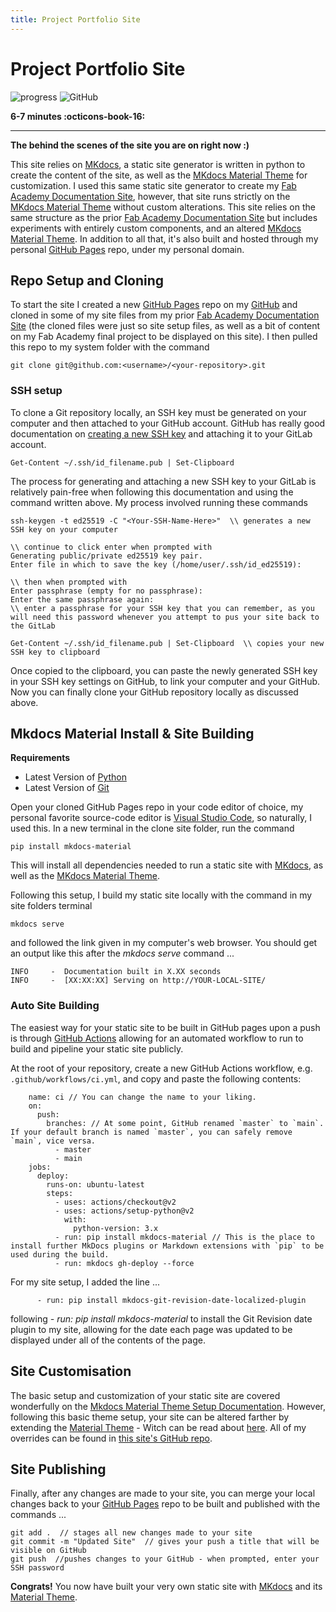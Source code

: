 ```yaml
---
title: Project Portfolio Site
---
```


# Project Portfolio Site

<!-- Compleation Badge

![progress]()

Done - https://img.shields.io/badge/progress-done!-success?style=flat-square
Pending - https://img.shields.io/badge/progress-pending%20compleation-yellow?style=flat-square
Halted - https://img.shields.io/badge/progress-halted-critical?style=flat-square
Constantly Updating - https://img.shields.io/badge/progress-constantly%20updating-informational?style=flat-square
-->

![progress](https://img.shields.io/badge/progress-done!-success?style=flat-square)
![GitHub](https://img.shields.io/github/license/Twarner491/Project-Documentation-Site?color=%234051b5&style=flat-square)

**6-7 minutes :octicons-book-16:**

****

**The behind the scenes of the site you are on right now :)**

This site relies on [MKdocs](https://www.mkdocs.org/), a static site generator is written in python to create the content of the site, as well as the [MKdocs Material Theme](https://squidfunk.github.io/mkdocs-material/) for customization. I used this same static site generator to create my [Fab Academy Documentation Site](http://fabacademy.org/2021/labs/charlotte/students/theodore-warner/), however, that site runs strictly on the [MKdocs Material Theme](https://squidfunk.github.io/mkdocs-material/) without custom alterations. This site relies on the same structure as the prior [Fab Academy Documentation Site](http://fabacademy.org/2021/labs/charlotte/students/theodore-warner/) but includes experiments with entirely custom components, and an altered [MKdocs Material Theme](https://squidfunk.github.io/mkdocs-material/). In addition to all that, it's also built and hosted through my personal [GitHub Pages](https://pages.github.com/) repo, under my personal domain. 

## Repo Setup and Cloning

To start the site I created a new [GitHub Pages](https://pages.github.com/) repo on my [GitHub](https://github.com/Twarner491) and cloned in some of my site files from my prior [Fab Academy Documentation Site](http://fabacademy.org/2021/labs/charlotte/students/theodore-warner/) (the cloned files were just so site setup files, as well as a bit of content on my Fab Academy final project to be displayed on this site). I then pulled this repo to my system folder with the command

```
git clone git@github.com:<username>/<your-repository>.git
```

### SSH setup

To clone a Git repository locally, an SSH key must be generated on your computer and then attached to your GitHub account. GitHub has really good documentation on [creating a new SSH key](https://docs.github.com/en/github/authenticating-to-github/connecting-to-github-with-ssh/generating-a-new-ssh-key-and-adding-it-to-the-ssh-agent) and attaching it to your GitLab account. 

```
Get-Content ~/.ssh/id_filename.pub | Set-Clipboard
```
The process for generating and attaching a new SSH key to your GitLab is relatively pain-free when following this documentation and using the command written above. My process involved running these commands
```
ssh-keygen -t ed25519 -C "<Your-SSH-Name-Here>"  \\ generates a new SSH key on your computer

\\ continue to click enter when prompted with
Generating public/private ed25519 key pair.
Enter file in which to save the key (/home/user/.ssh/id_ed25519):

\\ then when prompted with 
Enter passphrase (empty for no passphrase):
Enter the same passphrase again:
\\ enter a passphrase for your SSH key that you can remember, as you will need this password whenever you attempt to pus your site back to the GitLab

Get-Content ~/.ssh/id_filename.pub | Set-Clipboard  \\ copies your new SSH key to clipboard
```
Once copied to the clipboard, you can paste the newly generated SSH key in your SSH key settings on GitHub, to link your computer and your GitHub. Now you can finally clone your GitHub repository locally as discussed above.

## Mkdocs Material Install & Site Building

**Requirements**

 - Latest Version of [Python](https://www.python.org/downloads/)
 - Latest Version of [Git](https://git-scm.com/downloads)

Open your cloned GitHub Pages repo in your code editor of choice, my personal favorite source-code editor is [Visual Studio Code](https://code.visualstudio.com/), so naturally, I used this. In a new terminal in the clone site folder, run the command

```
pip install mkdocs-material
```
This will install all dependencies needed to run a static site with [MKdocs](https://www.mkdocs.org/), as well as the [MKdocs Material Theme](https://squidfunk.github.io/mkdocs-material/).

Following this setup, I build my static site locally with the command in my site folders terminal

```
mkdocs serve
```

and followed the link given in my computer's web browser. You should get an output like this after the *mkdocs serve* command ...

```
INFO     -  Documentation built in X.XX seconds
INFO     -  [XX:XX:XX] Serving on http://YOUR-LOCAL-SITE/
```

### Auto Site Building

The easiest way for your static site to be built in GitHub pages upon a push is through [GitHub Actions](https://github.com/features/actions) allowing for an automated workflow to run to build and pipeline your static site publicly. 

At the root of your repository, create a new GitHub Actions
workflow, e.g. `.github/workflows/ci.yml`, and copy and paste the following
contents:

```
    name: ci // You can change the name to your liking.
    on:
      push:
        branches: // At some point, GitHub renamed `master` to `main`. If your default branch is named `master`, you can safely remove `main`, vice versa.
          - master
          - main
    jobs:
      deploy:
        runs-on: ubuntu-latest
        steps:
          - uses: actions/checkout@v2
          - uses: actions/setup-python@v2
            with:
              python-version: 3.x
          - run: pip install mkdocs-material // This is the place to install further MkDocs plugins or Markdown extensions with `pip` to be used during the build.
          - run: mkdocs gh-deploy --force
```

For my site setup, I added the line ...

``` 
      - run: pip install mkdocs-git-revision-date-localized-plugin
```

following *- run: pip install mkdocs-material* to install the Git Revision date plugin to my site, allowing for the date each page was updated to be displayed under all of the contents of the page.

## Site Customisation

The basic setup and customization of your static site are covered wonderfully on the [Mkdocs Material Theme Setup Documentation](https://squidfunk.github.io/mkdocs-material/setup/changing-the-colors/). However, following this basic theme setup, your site can be altered farther by extending the [Material Theme](https://squidfunk.github.io/mkdocs-material/) -  Witch can be read about [here](https://squidfunk.github.io/mkdocs-material/customization/#extending-the-theme). All of my overrides can be found in [this site's GitHub repo](https://github.com/Twarner491/Project-Documentation-Site/).

## Site Publishing

Finally, after any changes are made to your site, you can merge your local changes back to your [GitHub Pages](https://pages.github.com/) repo to be built and published with the commands ...

```
git add .  // stages all new changes made to your site
git commit -m "Updated Site"  // gives your push a title that will be visible on GitHub
git push  //pushes changes to your GitHub - when prompted, enter your SSH password
```

**Congrats!** You now have built your very own static site with [MKdocs](https://www.mkdocs.org/) and its [Material Theme](https://squidfunk.github.io/mkdocs-material/).